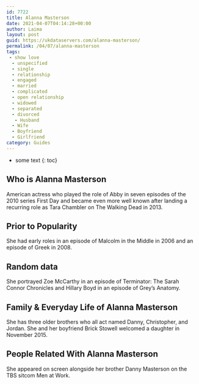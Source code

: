```yaml
---
id: 7722
title: Alanna Masterson
date: 2021-04-07T04:14:28+00:00
author: Laima
layout: post
guid: https://ukdataservers.com/alanna-masterson/
permalink: /04/07/alanna-masterson
tags:
 - show love
  - unspecified
  - single
  - relationship
  - engaged
  - married
  - complicated
  - open relationship
  - widowed
  - separated
  - divorced
   - Husband
  - Wife
  - Boyfriend
  - Girlfriend
category: Guides
---
```


* some text
{: toc}


## Who is Alanna Masterson
                  
                  
                  
American actress who played the role of Abby in seven episodes of the 2010 series First Day and became even more well known after landing a recurring role as Tara Chambler on The Walking Dead in 2013.
                  
              
            
              
            
                
                
                
## Prior to Popularity
                  
                  
                  
She had early roles in an episode of Malcolm in the Middle in 2006 and an episode of Greek in 2008.
                  
              
            
              
            
                
                
                
## Random data
                  
                  
                  
She portrayed Zoe McCarthy in an episode of Terminator: The Sarah Connor Chronicles and Hillary Boyd in an episode of Grey&#8217;s Anatomy.
                  
              
            
              
            
                
                
                
## Family & Everyday Life of Alanna Masterson
                  
                  
                  
She has three older brothers who all act named Danny, Christopher, and Jordan. She and her boyfriend Brick Stowell welcomed a daughter in November 2015. 
                  
              
            
              
            
                
                
                
## People Related With Alanna Masterson
                  
                  
                  
She appeared on screen alongside her brother Danny Masterson on the TBS sitcom Men at Work.
                  
              
            
              
            
                
              
            
              
              
            
            
              
            
          
          
          